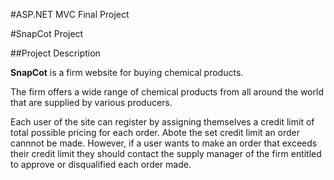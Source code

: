 #ASP.NET MVC Final Project

#SnapCot Project

##Project Description

**SnapCot** is a firm website for buying chemical products.

The firm offers a wide range of chemical products from all around the world that are supplied by various producers.

Each user of the site can register by assigning themselves a credit limit of total possible pricing for each order. Abote the set credit limit an order cannnot be made. However, if a user wants to make an order that exceeds their credit limit they should contact the supply manager of the firm entitled to approve or disqualified each order made.


